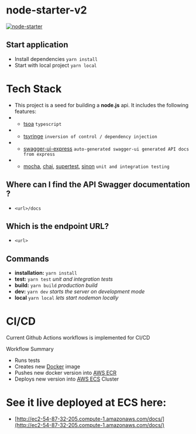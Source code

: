 # node-starter-v2

[![node-starter](https://github.com/mravinale/node-starter-v2/actions/workflows/aws-ecs.yml/badge.svg)](https://github.com/mravinale/node-starter-v2/actions/workflows/aws-ecs.yml)

## Start application
 
* Install dependencies `yarn install`
* Start with local project `yarn local`

# Tech Stack
* This project is a seed for building a **node.js** api. It includes the following features:
* * [tsoa](https://www.npmjs.com/package/tsoa) `typescript`
* * [tsyringe](https://www.npmjs.com/package/tsyringe) `inversion of control / dependency injection`
* * [swagger-ui-express](https://www.npmjs.com/package/swagger-ui-express) `auto-generated swagger-ui generated API docs from express`
* * [mocha](https://www.npmjs.com/package/mocha), [chai](https://www.npmjs.com/package/chai), [supertest](https://www.npmjs.com/package/supertest), [sinon](https://www.npmjs.com/package/sinon) `unit and integration testing`

## Where can I find the API Swagger documentation ?
* `<url>/docs`

## Which is the endpoint URL?
* `<url>`

## Commands
* **installation:** `yarn install`
* **test:** `yarn test` *unit and integration tests*
* **build:** `yarn build` *production build*
* **dev:** `yarn dev` *starts the server on development mode*
* **local** `yarn local` *lets start nodemon locally*

# CI/CD
Current Github Actions workflows is implemented for CI/CD

Workflow Summary
* Runs tests
* Creates new [Docker](https://www.docker.com/) image
* Pushes new docker version into [AWS ECR](https://aws.amazon.com/ecr/)
* Deploys new version into [AWS ECS](https://aws.amazon.com/ecs/) Cluster

# See it live deployed at ECS here:
* [http://ec2-54-87-32-205.compute-1.amazonaws.com/docs/](http://ec2-54-87-32-205.compute-1.amazonaws.com/docs/)

